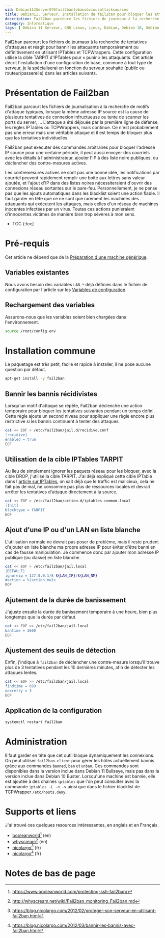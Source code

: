 ```yaml
---
uid: Debian113Server070fail2bantobanobviousattacksources
title: Debian11, Serveur, Installation de fail2ban pour bloquer les attaquants
description: Fail2ban parcoure les fichiers de journaux à la recherche de tentatives d'attaques et réagit pour bannir les attaquants temporairement ou définitivement en utilisant IPTables et TCPWrappers. Cette configuration utilise la cible TARPIT d'IPTables pour « punir » les attaquants. Cet article décrit l'installation d'une configuration de base, commune à tout type de serveur, je la spécialiserai en fonction du serveur souhaité (public ou routeur/passerelle) dans les articles suivants.
category: Informatique
tags: [ Debian 11 Serveur, GNU Linux, Linux, Debian, Debian 10, Debian 11, Buster, Bullseye, Serveur, Installation, Fail2ban, TARPIT, Bannissement, Sécurité, IPTables, TCPWrappers ]
---
```

Fail2ban parcourt les fichiers de journaux à la recherche de tentatives d'attaques et réagit pour bannir les attaquants temporairement ou définitivement en utilisant IPTables et TCPWrappers. Cette configuration utilise la cible TARPIT d'IPTables pour « punir » les attaquants. Cet article décrit l'installation d'une configuration de base, commune à tout type de serveur, je la spécialiserai en fonction du serveur souhaité (public ou routeur/passerelle) dans les articles suivants.

# Présentation de Fail2ban

Fail2ban parcourt les fichiers de journalisation à la recherche de motifs d'attaque typiques, lorsque la même adresse IP source
est la cause de plusieurs tentatives de connexion infructueuse ou tente de scanner les ports du server, ... L'attaque a été
déjouée par la première ligne de défense, les règles IPTables ou TCPWrappers, mais continue. Ce n'est probablement pas une erreur
mais une véritable attaque et il est temps de bloquer plus que les tentatives individuelles.

Fail2ban peut exécuter des commandes arbitraires pour bloquer l'adresse IP source pour une certaine période, il peut aussi envoyer
des courriels avec les détails à l'administrateur, ajouter l'IP à des liste noire publiques, ou déclencher des contre-mesures
actives.

Les contremesures actives ne sont pas une bonne idée, les notifications par courriel peuvent rapidement remplir une boite aux
lettres sans valeur ajoutée, et l'ajout d'IP dans des listes noires nécessiteraient d'ouvrir des connexions réseau sortantes sur
le pare-feu. Personnellement, je ne pense pas que les ajouts automatiques dans les blacklist soient une action fiable. Il faut
garder en tête que ce ne sont que rarement les machines des attaquants qui exécutent les attaques, mais celles d'un réseau de
machines inocentes infectées par un virus. Toutes ces actions punieraient d'innocentes victimes de manière bien trop sévères à mon
sens.

* TOC
{:toc}

# Pré-requis
Cet article ne dépend que de la [Préparation d'une machine générique](/pages/fr/tags/#préparation-debian11).

## Variables existantes
Nous avons besoin des variables `LAN_*` déjà définies dans le fichier de configuration par l'article sur les [Variables de configuration](/Debian111PostInstall010Configurationvariables-fr/).

## Rechargement des variables
Assurons-nous que les variables soient bien chargées dans l'environnement.
```bash
source /root/config.env
```

# Installation commune
Le paquetage est très petit, facile et rapide à installer, il ne pose aucune question par défaut.
```bash
apt-get install -y fail2ban
```

## Bannir les bannis récidivistes
Lorsqu'un motif d'attaque se répète, Fail2ban déclenche une action temporaire pour bloquer les tentatives suivantes pendant un
temps défini. Cette règle ajoute un second niveau pour appliquer une règle encore plus restrictive si les bannis continuent à
tenter des attaques.
```bash
cat << EOF > /etc/fail2ban/jail.d/recidive.conf
[recidive]
enabled = true
EOF
```

## Utilisation de la cible IPTables TARPIT
Au lieu de simplement ignorer les paquets réseau pour les bloquer, avec la cible DROP, j'utilise la cible TARPIT. J'ai déjà
expliqué cette cible IPTable dans l'[article sur IPTables](/Debian113Server045IPTables-fr/), on sait déjà que le traffic est
malicieux, cela ne fait pas de mal, ne consomme pas plus de ressources locales et devrait arrêter les tentatives d'attaque
directement à la source.
```bash
cat << EOF > /etc/fail2ban/action.d/iptables-common.local
[Init]
blocktype = TARPIT
EOF
```

## Ajout d'une IP ou d'un LAN en liste blanche
L'utilisation normale ne devrait pas poser de problème, mais il reste prudent d'ajouter en liste blanche ma propre adresse IP pour éviter d'être banni en cas de fausse manipulation. Je commence
donc par ajouter mon adresse IP publique (ou classe) en liste blanche.
```bash
cat << EOF > /etc/fail2ban/jail.local
[DEFAULT]
ignoreip = 127.0.0.1/8 ${LAN_IP}/${LAN_NM}
#action = %(action_mw)s
EOF
```

## Ajutement de la durée de banissement
J'ajuste ensuite la durée de banissement temporaire à une heure, bien plus longtemps que la durée par défaut.
```bash
cat << EOF >> /etc/fail2ban/jail.local
bantime = 3600
EOF
```

## Ajustement des seuils de détection
Enfin, j'indique à `fail2ban` de déclencher une contre-mesure lorsqu'il trouve plus de 3 tentatives pendant les 10 dernières minutes, afin de détecter les attaques lentes.
```bash
cat << EOF >> /etc/fail2ban/jail.local
findtime = 600
maxretry = 3
EOF
```

## Application de la configuration
```bash
systemctl restart fail2ban
```

# Administration
Il faut garder en tête que cet outil bloque dynamiquement les connexions. On peut utiliser `fail2ban-client` pour gérer les hôtes
actuellement bannis grâce aux commandes `banned`, `ban` et `unban`. Ces commandes sont disponibles dans la version inclue dans
Debian 11 Bullseye, mais pas dans la version inclue dans Debian 10 Buster. Lorsqu'une machine est bannie, elle est ajoutée à des
chaines `iptables` que l'on peut consulter avec la commande `iptables -L -n -v` ainsi que dans le fichier blacklist de TCPWrapper
`/etc/hosts.deny`.

# Supports et liens

J'ai trouvé ces quelques resources intéressantes, en anglais et en Français.
- [booleanworld][booleanworld][^1] (en)
- [whyscream][whyscream][^2] (en)
- [nicolargo][nicolargo1][^3] (fr)
- [nicolargo][nicolargo2][^4] (fr)

# Notes de bas de page

[booleanworld]: https://www.booleanworld.com/protecting-ssh-fail2ban/ "Protecting SSH with Fail2Ban"
[whyscream]: http://whyscream.net/wiki/Fail2ban_monitoring_Fail2ban.md "Monitoring with Fail2ban"
[nicolargo1]: https://blog.nicolargo.com/2012/02/proteger-son-serveur-en-utilisant-fail2ban.html "Protéger son serveur avec Fail2ban"
[nicolargo2]: https://blog.nicolargo.com/2012/03/bannir-les-bannis-avec-fail2ban.html "Bannir les bannis avec Fail2ban"

[^1]: https://www.booleanworld.com/protecting-ssh-fail2ban/
[^2]: http://whyscream.net/wiki/Fail2ban_monitoring_Fail2ban.md
[^3]: https://blog.nicolargo.com/2012/02/proteger-son-serveur-en-utilisant-fail2ban.html
[^4]: https://blog.nicolargo.com/2012/03/bannir-les-bannis-avec-fail2ban.html
